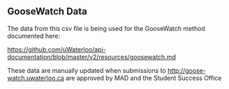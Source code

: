 ## GooseWatch Data

The data from this csv file is being used for the GooseWatch method documented here:

https://github.com/uWaterloo/api-documentation/blob/master/v2/resources/goosewatch.md


These data are manually updated when submissions to http://goose-watch.uwaterloo.ca are approved by MAD and the Student Success Office
